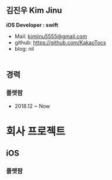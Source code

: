 김진우 Kim Jinu
-
**iOS Developer : swift**  
- Mail: <kimjinu5555@gmail.com>  
- github: https://github.com/KakaoTocs  
- blog: nil
 <br /> <br />
 
경력
-
### 플랫팜
* 2018.12 ~ Now

# 회사 프로젝트
## iOS
###  플랫팜
